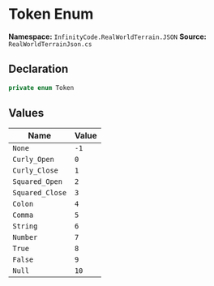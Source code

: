 # Token Enum

**Namespace:** `InfinityCode.RealWorldTerrain.JSON`
**Source:** `RealWorldTerrainJson.cs`

## Declaration

```csharp
private enum Token
```

## Values

| Name | Value |
|------|-------|
| `None` | `-1` |
| `Curly_Open` | `0` |
| `Curly_Close` | `1` |
| `Squared_Open` | `2` |
| `Squared_Close` | `3` |
| `Colon` | `4` |
| `Comma` | `5` |
| `String` | `6` |
| `Number` | `7` |
| `True` | `8` |
| `False` | `9` |
| `Null` | `10` |

